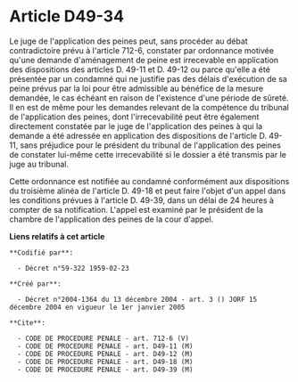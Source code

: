 # Article D49-34

Le juge de l'application des peines peut, sans procéder au débat contradictoire prévu à l'article 712-6, constater par
ordonnance motivée qu'une demande d'aménagement de peine est irrecevable en application des dispositions des articles D.
49-11 et D. 49-12 ou parce qu'elle a été présentée par un condamné qui ne justifie pas des délais d'exécution de sa peine
prévus par la loi pour être admissible au bénéfice de la mesure demandée, le cas échéant en raison de l'existence d'une
période de sûreté. Il en est de même pour les demandes relevant de la compétence du tribunal de l'application des peines,
dont l'irrecevabilité peut être également directement constatée par le juge de l'application des peines à qui la demande a
été adressée en application des dispositions de l'article D. 49-11, sans préjudice pour le président du tribunal de
l'application des peines de constater lui-même cette irrecevabilité si le dossier a été transmis par le juge au tribunal.

Cette ordonnance est notifiée au condamné conformément aux dispositions du troisième alinéa de l'article D. 49-18 et peut
faire l'objet d'un appel dans les conditions prévues à l'article D. 49-39, dans un délai de 24 heures à compter de sa
notification. L'appel est examiné par le président de la chambre de l'application des peines de la cour d'appel.

**Liens relatifs à cet article**

	**Codifié par**:

	  - Décret n°59-322 1959-02-23

	**Créé par**:

	  - Décret n°2004-1364 du 13 décembre 2004 - art. 3 () JORF 15 décembre 2004 en vigueur le 1er janvier 2005

	**Cite**:

	  - CODE DE PROCEDURE PENALE - art. 712-6 (V)
	  - CODE DE PROCEDURE PENALE - art. D49-11 (M)
	  - CODE DE PROCEDURE PENALE - art. D49-12 (M)
	  - CODE DE PROCEDURE PENALE - art. D49-18 (M)
	  - CODE DE PROCEDURE PENALE - art. D49-39 (M)

